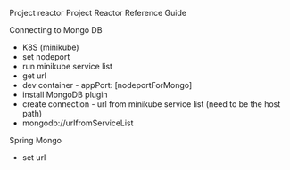 Project reactor
Project Reactor Reference Guide 


Connecting to Mongo DB
- K8S (minikube)
- set nodeport
- run minikube service list
- get url
- dev container - appPort: [nodeportForMongo]
- install MongoDB plugin
- create connection - url from minikube service list (need to be the host path)
-  mongodb://urlfromServiceList

Spring Mongo
- set url 